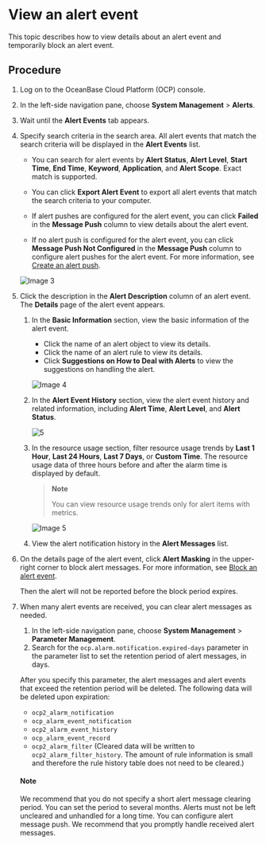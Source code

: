 # View an alert event

This topic describes how to view details about an alert event and temporarily block an alert event.

## Procedure

1. Log on to the OceanBase Cloud Platform (OCP) console.

2. In the left-side navigation pane, choose **System Management** > **Alerts**.

3. Wait until the **Alert Events** tab appears.

4. Specify search criteria in the search area. All alert events that match the search criteria will be displayed in the **Alert Events** list.

   * You can search for alert events by **Alert Status**, **Alert Level**, **Start Time**, **End Time**, **Keyword**, **Application**, and **Alert Scope**. Exact match is supported.

   * You can click **Export Alert Event** to export all alert events that match the search criteria to your computer.

   * If alert pushes are configured for the alert event, you can click **Failed** in the **Message Push** column to view details about the alert event.

   * If no alert push is configured for the alert event, you can click **Message Push Not Configured** in the **Message Push** column to configure alert pushes for the alert event. For more information, see [Create an alert push](20.create-alarm-push.md).

   ![Image 3](https://obbusiness-private.oss-cn-shanghai.aliyuncs.com/doc/img/ocp/401/%E5%91%8A%E8%AD%A6%E4%BA%8B%E4%BB%B62.png)

5. Click the description in the **Alert Description** column of an alert event. The **Details** page of the alert event appears.

   1. In the **Basic Information** section, view the basic information of the alert event.

      * Click the name of an alert object to view its details.
      * Click the name of an alert rule to view its details.
      * Click **Suggestions on How to Deal with Alerts** to view the suggestions on handling the alert.

      ![Image 4](https://obbusiness-private.oss-cn-shanghai.aliyuncs.com/doc/img/ocp/403-cn/%E5%91%8A%E8%AD%A6%E8%AF%A6%E6%83%851.png)

   2. In the **Alert Event History** section, view the alert event history and related information, including **Alert Time**, **Alert Level**, and **Alert Status**.

      ![5](https://obbusiness-private.oss-cn-shanghai.aliyuncs.com/doc/img/ocp/403-cn/%E5%91%8A%E8%AD%A6%E4%BA%8B%E4%BB%B6%E5%8E%86%E5%8F%B21.png)

   3. In the resource usage section, filter resource usage trends by **Last 1 Hour**, **Last 24 Hours**, **Last 7 Days**, or **Custom Time**. The resource usage data of three hours before and after the alarm time is displayed by default.

      > **Note**
      >
      > You can view resource usage trends only for alert items with metrics.

      ![Image 5](https://obbusiness-private.oss-cn-shanghai.aliyuncs.com/doc/img/ocp/403-cn/%E8%B5%84%E6%BA%90%E4%BD%BF%E7%94%A81.png)

   4. View the alert notification history in the **Alert Messages** list.

6. On the details page of the alert event, click **Alert Masking** in the upper-right corner to block alert messages. For more information, see [Block an alert event](23.shielded-alert.md).

   Then the alert will not be reported before the block period expires.

7. When many alert events are received, you can clear alert messages as needed.

   1. In the left-side navigation pane, choose **System Management** > **Parameter Management**.
   2. Search for the `ocp.alarm.notification.expired-days` parameter in the parameter list to set the retention period of alert messages, in days.

   After you specify this parameter, the alert messages and alert events that exceed the retention period will be deleted. The following data will be deleted upon expiration:

      * `ocp2_alarm_notification`
      * `ocp_alarm_event_notification`
      * `ocp2_alarm_event_history`
      * `ocp_alarm_event_record`
      * `ocp2_alarm_filter` (Cleared data will be written to `ocp2_alarm_filter_history`. The amount of rule information is small and therefore the rule history table does not need to be cleared.)

    <main id="explain" type='notice'>
    <h4>Note</h4>
    <p>We recommend that you do not specify a short alert message clearing period. You can set the period to several months. Alerts must not be left uncleared and unhandled for a long time. You can configure alert message push. We recommend that you promptly handle received alert messages. </p>
    </main>
